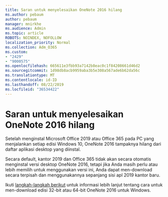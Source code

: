```yaml
---
title: Saran untuk menyelesaikan OneNote 2016 hilang
ms.author: pebaum
author: pebaum
manager: mnirkhe
ms.audience: Admin
ms.topic: article
ROBOTS: NOINDEX, NOFOLLOW
localization_priority: Normal
ms.collection: Adm_O365
ms.custom:
- "2429"
- "9000575"
ms.openlocfilehash: 665611e3fbb93a7142b8eac0c1f84208661d46d2
ms.sourcegitcommit: 1d98db8acb9959aba3b5e308a567ade6b62da56c
ms.translationtype: MT
ms.contentlocale: id-ID
ms.lasthandoff: 08/22/2019
ms.locfileid: "36534422"
---
```

# <a name="suggestions-for-resolving-onenote-2016-is-missing"></a>Saran untuk menyelesaikan OneNote 2016 hilang

Setelah menginstal Microsoft Office 2019 atau Office 365 pada PC yang menjalankan setiap edisi Windows 10, OneNote 2016 tampaknya hilang dari daftar aplikasi desktop yang diinstal.

Secara default, kantor 2019 dan Office 365 tidak akan secara otomatis menginstal versi desktop OneNote 2016, tetapi jika Anda masih perlu atau lebih memilih untuk menggunakan versi ini, Anda dapat men-download secara terpisah dan menggunakannya sepanjang sisi apl 2019 kantor baru.

Ikuti [langkah-langkah berikut](https://support.office.com/article/OneNote-2016-is-missing-after-installing-Office-2019-or-Office-365-1844ba87-7248-4bd8-a735-66a52f98e6e5) untuk informasi lebih lanjut tentang cara untuk men-download edisi 32-bit atau 64-bit OneNote 2016 untuk Windows.
